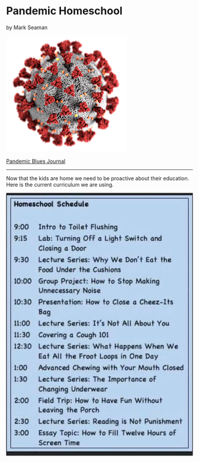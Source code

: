# Pandemic Homeschool

by Mark Seaman

![](img/coronavirus.png)


[Pandemic Blues Journal](Index)

---


Now that the kids are home we need to be proactive about their education.
Here is the current curriculum we are using.

![Homeschool Schedule](img/homeschool.png)


